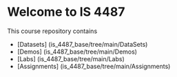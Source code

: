 # Welcome to IS 4487
This course repository contains
- [Datasets] (is_4487_base/tree/main/DataSets) 
- [Demos] (is_4487_base/tree/main/Demos)
- [Labs] (is_4487_base/tree/main/Labs)  
- [Assignments] (is_4487_base/tree/main/Assignments) 
